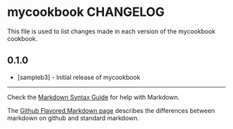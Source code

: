 mycookbook CHANGELOG
================

This file is used to list changes made in each version of the mycookbook cookbook.

0.1.0
-----
- [sampleb3] - Initial release of mycookbook

- - -
Check the [Markdown Syntax Guide](http://daringfireball.net/projects/markdown/syntax) for help with Markdown.

The [Github Flavored Markdown page](http://github.github.com/github-flavored-markdown/) describes the differences between markdown on github and standard markdown.
